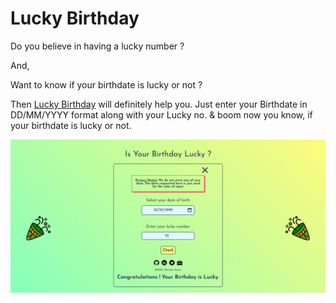 # Lucky Birthday

Do you believe in having a lucky number ?

And,

Want to know if your birthdate is lucky or not ?

Then [Lucky Birthday](https://luckydob.netlify.app/) will definitely help you. Just enter your Birthdate in DD/MM/YYYY format along with your Lucky no. & boom now you know, if your birthdate is lucky or not.

![lucky-birthday-demo-img](./assets/images/demos/demo1.png)

